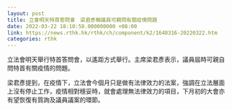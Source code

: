 ```yaml
---
layout: post
title: 立會明天特首答問會　梁君彥稱議員可親問有關疫情問題
date: 2022-03-22 18:10:58.000000000 +08:00
link: https://news.rthk.hk/rthk/ch/component/k2/1640316-20220322.htm
categories: rthk
---
```


立法會明天舉行特首答問會，以遙距方式舉行。主席梁君彥表示，議員屆時可親自問特首有關疫情的問題。

梁君彥提到，在疫情下，立法會今個月只是做有法律效力的法案，強調在立法層面上沒有停止工作，疫情相對穩妥時，就會處理無法律效力的項目，下月初的大會亦有望恢復有質詢及議員議案的環節。
